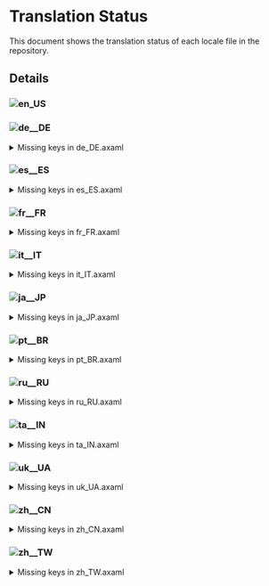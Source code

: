 # Translation Status

This document shows the translation status of each locale file in the repository.

## Details

### ![en_US](https://img.shields.io/badge/en__US-%E2%88%9A-brightgreen)

### ![de__DE](https://img.shields.io/badge/de__DE-98.48%25-yellow)

<details>
<summary>Missing keys in de_DE.axaml</summary>

- Text.GitFlow.FinishWithPush
- Text.GitFlow.FinishWithSquash
- Text.Hotkeys.Global.OpenWorkspaces
- Text.Hotkeys.Global.OpenWorkspaceAtIndex
- Text.Hotkeys.TextEditor.OpenExternalMergeTool
- Text.Repository.ShowSubmodulesAsTree
- Text.Submodule.Status
- Text.Submodule.Status.Modified
- Text.Submodule.Status.NotInited
- Text.Submodule.Status.RevisionChanged
- Text.Submodule.Status.Unmerged
- Text.Submodule.URL

</details>

### ![es__ES](https://img.shields.io/badge/es__ES-99.75%25-yellow)

<details>
<summary>Missing keys in es_ES.axaml</summary>

- Text.Hotkeys.Global.OpenWorkspaces
- Text.Hotkeys.Global.OpenWorkspaceAtIndex

</details>

### ![fr__FR](https://img.shields.io/badge/fr__FR-94.29%25-yellow)

<details>
<summary>Missing keys in fr_FR.axaml</summary>

- Text.Bisect
- Text.Bisect.Abort
- Text.Bisect.Bad
- Text.Bisect.Detecting
- Text.Bisect.Good
- Text.Bisect.Skip
- Text.Bisect.WaitingForRange
- Text.Checkout.RecurseSubmodules
- Text.CommitCM.CopyAuthor
- Text.CommitCM.CopyCommitter
- Text.CommitCM.CopySubject
- Text.CommitMessageTextBox.SubjectCount
- Text.Configure.Git.PreferredMergeMode
- Text.ConfirmEmptyCommit.Continue
- Text.ConfirmEmptyCommit.NoLocalChanges
- Text.ConfirmEmptyCommit.StageAllThenCommit
- Text.ConfirmEmptyCommit.WithLocalChanges
- Text.GitFlow.FinishWithPush
- Text.GitFlow.FinishWithSquash
- Text.Hotkeys.Global.OpenWorkspaces
- Text.Hotkeys.Global.OpenWorkspaceAtIndex
- Text.Hotkeys.TextEditor.OpenExternalMergeTool
- Text.Preferences.Git.IgnoreCRAtEOLInDiff
- Text.Repository.BranchSort
- Text.Repository.BranchSort.ByCommitterDate
- Text.Repository.BranchSort.ByName
- Text.Repository.Search.ByContent
- Text.Repository.ShowSubmodulesAsTree
- Text.Repository.ViewLogs
- Text.Repository.Visit
- Text.Submodule.Status
- Text.Submodule.Status.Modified
- Text.Submodule.Status.NotInited
- Text.Submodule.Status.RevisionChanged
- Text.Submodule.Status.Unmerged
- Text.Submodule.URL
- Text.ViewLogs
- Text.ViewLogs.Clear
- Text.ViewLogs.CopyLog
- Text.ViewLogs.Delete
- Text.WorkingCopy.ConfirmCommitWithFilter
- Text.WorkingCopy.Conflicts.OpenExternalMergeTool
- Text.WorkingCopy.Conflicts.OpenExternalMergeToolAllConflicts
- Text.WorkingCopy.Conflicts.UseMine
- Text.WorkingCopy.Conflicts.UseTheirs

</details>

### ![it__IT](https://img.shields.io/badge/it__IT-99.75%25-yellow)

<details>
<summary>Missing keys in it_IT.axaml</summary>

- Text.Hotkeys.Global.OpenWorkspaces
- Text.Hotkeys.Global.OpenWorkspaceAtIndex

</details>

### ![ja__JP](https://img.shields.io/badge/ja__JP-94.04%25-yellow)

<details>
<summary>Missing keys in ja_JP.axaml</summary>

- Text.Bisect
- Text.Bisect.Abort
- Text.Bisect.Bad
- Text.Bisect.Detecting
- Text.Bisect.Good
- Text.Bisect.Skip
- Text.Bisect.WaitingForRange
- Text.Checkout.RecurseSubmodules
- Text.CommitCM.CopyAuthor
- Text.CommitCM.CopyCommitter
- Text.CommitCM.CopySubject
- Text.CommitMessageTextBox.SubjectCount
- Text.Configure.Git.PreferredMergeMode
- Text.ConfirmEmptyCommit.Continue
- Text.ConfirmEmptyCommit.NoLocalChanges
- Text.ConfirmEmptyCommit.StageAllThenCommit
- Text.ConfirmEmptyCommit.WithLocalChanges
- Text.GitFlow.FinishWithPush
- Text.GitFlow.FinishWithSquash
- Text.Hotkeys.Global.OpenWorkspaces
- Text.Hotkeys.Global.OpenWorkspaceAtIndex
- Text.Hotkeys.TextEditor.OpenExternalMergeTool
- Text.Preferences.Git.IgnoreCRAtEOLInDiff
- Text.Repository.BranchSort
- Text.Repository.BranchSort.ByCommitterDate
- Text.Repository.BranchSort.ByName
- Text.Repository.FilterCommits
- Text.Repository.Search.ByContent
- Text.Repository.ShowSubmodulesAsTree
- Text.Repository.Tags.OrderByNameDes
- Text.Repository.ViewLogs
- Text.Repository.Visit
- Text.Submodule.Status
- Text.Submodule.Status.Modified
- Text.Submodule.Status.NotInited
- Text.Submodule.Status.RevisionChanged
- Text.Submodule.Status.Unmerged
- Text.Submodule.URL
- Text.ViewLogs
- Text.ViewLogs.Clear
- Text.ViewLogs.CopyLog
- Text.ViewLogs.Delete
- Text.WorkingCopy.ConfirmCommitWithFilter
- Text.WorkingCopy.Conflicts.OpenExternalMergeTool
- Text.WorkingCopy.Conflicts.OpenExternalMergeToolAllConflicts
- Text.WorkingCopy.Conflicts.UseMine
- Text.WorkingCopy.Conflicts.UseTheirs

</details>

### ![pt__BR](https://img.shields.io/badge/pt__BR-85.79%25-yellow)

<details>
<summary>Missing keys in pt_BR.axaml</summary>

- Text.AIAssistant.Regen
- Text.AIAssistant.Use
- Text.ApplyStash
- Text.ApplyStash.DropAfterApply
- Text.ApplyStash.RestoreIndex
- Text.ApplyStash.Stash
- Text.Bisect
- Text.Bisect.Abort
- Text.Bisect.Bad
- Text.Bisect.Detecting
- Text.Bisect.Good
- Text.Bisect.Skip
- Text.Bisect.WaitingForRange
- Text.BranchCM.CustomAction
- Text.BranchCM.MergeMultiBranches
- Text.BranchUpstreamInvalid
- Text.Checkout.RecurseSubmodules
- Text.Clone.RecurseSubmodules
- Text.CommitCM.CopyAuthor
- Text.CommitCM.CopyCommitter
- Text.CommitCM.CopySubject
- Text.CommitCM.Merge
- Text.CommitCM.MergeMultiple
- Text.CommitDetail.Files.Search
- Text.CommitDetail.Info.Children
- Text.CommitMessageTextBox.SubjectCount
- Text.Configure.CustomAction.Scope.Branch
- Text.Configure.CustomAction.WaitForExit
- Text.Configure.Git.PreferredMergeMode
- Text.Configure.IssueTracker.AddSampleGiteeIssue
- Text.Configure.IssueTracker.AddSampleGiteePullRequest
- Text.ConfirmEmptyCommit.Continue
- Text.ConfirmEmptyCommit.NoLocalChanges
- Text.ConfirmEmptyCommit.StageAllThenCommit
- Text.ConfirmEmptyCommit.WithLocalChanges
- Text.CopyFullPath
- Text.CreateBranch.Name.WarnSpace
- Text.DeleteRepositoryNode.Path
- Text.DeleteRepositoryNode.TipForGroup
- Text.DeleteRepositoryNode.TipForRepository
- Text.Diff.First
- Text.Diff.Last
- Text.Diff.UseBlockNavigation
- Text.Fetch.Force
- Text.FileCM.ResolveUsing
- Text.GitFlow.FinishWithPush
- Text.GitFlow.FinishWithSquash
- Text.Hotkeys.Global.Clone
- Text.Hotkeys.Global.OpenWorkspaces
- Text.Hotkeys.Global.OpenWorkspaceAtIndex
- Text.Hotkeys.TextEditor.OpenExternalMergeTool
- Text.InProgress.CherryPick.Head
- Text.InProgress.Merge.Operating
- Text.InProgress.Rebase.StoppedAt
- Text.InProgress.Revert.Head
- Text.Merge.Source
- Text.MergeMultiple
- Text.MergeMultiple.CommitChanges
- Text.MergeMultiple.Strategy
- Text.MergeMultiple.Targets
- Text.Preferences.AI.Streaming
- Text.Preferences.Appearance.EditorTabWidth
- Text.Preferences.General.DateFormat
- Text.Preferences.General.ShowChildren
- Text.Preferences.General.ShowTagsInGraph
- Text.Preferences.Git.IgnoreCRAtEOLInDiff
- Text.Preferences.Git.SSLVerify
- Text.Repository.BranchSort
- Text.Repository.BranchSort.ByCommitterDate
- Text.Repository.BranchSort.ByName
- Text.Repository.FilterCommits
- Text.Repository.HistoriesLayout
- Text.Repository.HistoriesLayout.Horizontal
- Text.Repository.HistoriesLayout.Vertical
- Text.Repository.HistoriesOrder
- Text.Repository.Notifications.Clear
- Text.Repository.OnlyHighlightCurrentBranchInHistories
- Text.Repository.Search.ByContent
- Text.Repository.ShowSubmodulesAsTree
- Text.Repository.Skip
- Text.Repository.Tags.OrderByCreatorDate
- Text.Repository.Tags.OrderByNameAsc
- Text.Repository.Tags.OrderByNameDes
- Text.Repository.Tags.Sort
- Text.Repository.UseRelativeTimeInHistories
- Text.Repository.ViewLogs
- Text.Repository.Visit
- Text.SetUpstream
- Text.SetUpstream.Local
- Text.SetUpstream.Unset
- Text.SetUpstream.Upstream
- Text.SHALinkCM.NavigateTo
- Text.Stash.AutoRestore
- Text.Stash.AutoRestore.Tip
- Text.StashCM.SaveAsPatch
- Text.Submodule.Status
- Text.Submodule.Status.Modified
- Text.Submodule.Status.NotInited
- Text.Submodule.Status.RevisionChanged
- Text.Submodule.Status.Unmerged
- Text.Submodule.URL
- Text.ViewLogs
- Text.ViewLogs.Clear
- Text.ViewLogs.CopyLog
- Text.ViewLogs.Delete
- Text.WorkingCopy.CommitToEdit
- Text.WorkingCopy.ConfirmCommitWithFilter
- Text.WorkingCopy.Conflicts.OpenExternalMergeTool
- Text.WorkingCopy.Conflicts.OpenExternalMergeToolAllConflicts
- Text.WorkingCopy.Conflicts.UseMine
- Text.WorkingCopy.Conflicts.UseTheirs
- Text.WorkingCopy.SignOff

</details>

### ![ru__RU](https://img.shields.io/badge/ru__RU-99.62%25-yellow)

<details>
<summary>Missing keys in ru_RU.axaml</summary>

- Text.Hotkeys.Global.OpenWorkspaces
- Text.Hotkeys.Global.OpenWorkspaceAtIndex
- Text.Repository.ShowSubmodulesAsTree

</details>

### ![ta__IN](https://img.shields.io/badge/ta__IN-94.29%25-yellow)

<details>
<summary>Missing keys in ta_IN.axaml</summary>

- Text.Bisect
- Text.Bisect.Abort
- Text.Bisect.Bad
- Text.Bisect.Detecting
- Text.Bisect.Good
- Text.Bisect.Skip
- Text.Bisect.WaitingForRange
- Text.Checkout.RecurseSubmodules
- Text.CommitCM.CopyAuthor
- Text.CommitCM.CopyCommitter
- Text.CommitCM.CopySubject
- Text.CommitMessageTextBox.SubjectCount
- Text.Configure.Git.PreferredMergeMode
- Text.ConfirmEmptyCommit.Continue
- Text.ConfirmEmptyCommit.NoLocalChanges
- Text.ConfirmEmptyCommit.StageAllThenCommit
- Text.ConfirmEmptyCommit.WithLocalChanges
- Text.GitFlow.FinishWithPush
- Text.GitFlow.FinishWithSquash
- Text.Hotkeys.Global.OpenWorkspaces
- Text.Hotkeys.Global.OpenWorkspaceAtIndex
- Text.Hotkeys.TextEditor.OpenExternalMergeTool
- Text.Preferences.Git.IgnoreCRAtEOLInDiff
- Text.Repository.BranchSort
- Text.Repository.BranchSort.ByCommitterDate
- Text.Repository.BranchSort.ByName
- Text.Repository.Search.ByContent
- Text.Repository.ShowSubmodulesAsTree
- Text.Repository.ViewLogs
- Text.Repository.Visit
- Text.Submodule.Status
- Text.Submodule.Status.Modified
- Text.Submodule.Status.NotInited
- Text.Submodule.Status.RevisionChanged
- Text.Submodule.Status.Unmerged
- Text.Submodule.URL
- Text.UpdateSubmodules.Target
- Text.ViewLogs
- Text.ViewLogs.Clear
- Text.ViewLogs.CopyLog
- Text.ViewLogs.Delete
- Text.WorkingCopy.Conflicts.OpenExternalMergeTool
- Text.WorkingCopy.Conflicts.OpenExternalMergeToolAllConflicts
- Text.WorkingCopy.Conflicts.UseMine
- Text.WorkingCopy.Conflicts.UseTheirs

</details>

### ![uk__UA](https://img.shields.io/badge/uk__UA-95.43%25-yellow)

<details>
<summary>Missing keys in uk_UA.axaml</summary>

- Text.Bisect
- Text.Bisect.Abort
- Text.Bisect.Bad
- Text.Bisect.Detecting
- Text.Bisect.Good
- Text.Bisect.Skip
- Text.Bisect.WaitingForRange
- Text.Checkout.RecurseSubmodules
- Text.CommitCM.CopyAuthor
- Text.CommitCM.CopyCommitter
- Text.CommitCM.CopySubject
- Text.CommitMessageTextBox.SubjectCount
- Text.ConfigureWorkspace.Name
- Text.GitFlow.FinishWithPush
- Text.GitFlow.FinishWithSquash
- Text.Hotkeys.Global.OpenWorkspaces
- Text.Hotkeys.Global.OpenWorkspaceAtIndex
- Text.Hotkeys.TextEditor.OpenExternalMergeTool
- Text.Preferences.Git.IgnoreCRAtEOLInDiff
- Text.Repository.BranchSort
- Text.Repository.BranchSort.ByCommitterDate
- Text.Repository.BranchSort.ByName
- Text.Repository.Search.ByContent
- Text.Repository.ShowSubmodulesAsTree
- Text.Repository.ViewLogs
- Text.Repository.Visit
- Text.Submodule.Status
- Text.Submodule.Status.Modified
- Text.Submodule.Status.NotInited
- Text.Submodule.Status.RevisionChanged
- Text.Submodule.Status.Unmerged
- Text.Submodule.URL
- Text.ViewLogs
- Text.ViewLogs.Clear
- Text.ViewLogs.CopyLog
- Text.ViewLogs.Delete

</details>

### ![zh__CN](https://img.shields.io/badge/zh__CN-99.75%25-yellow)

<details>
<summary>Missing keys in zh_CN.axaml</summary>

- Text.Hotkeys.Global.OpenWorkspaces
- Text.Hotkeys.Global.OpenWorkspaceAtIndex

</details>

### ![zh__TW](https://img.shields.io/badge/zh__TW-99.75%25-yellow)

<details>
<summary>Missing keys in zh_TW.axaml</summary>

- Text.Hotkeys.Global.OpenWorkspaces
- Text.Hotkeys.Global.OpenWorkspaceAtIndex

</details>